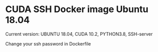 # CUDA SSH Docker image Ubuntu 18.04

Current version: UBUNTU 18.04, CUDA 10.2, PYTHON3.8, SSH-server

Change your ssh password in Dockerfile
